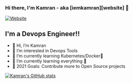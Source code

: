 
### Hi there, I'm Kamran - aka [iemkamran][website] 👋

[![Website](https://img.shields.io/website?label=iemkamran.tech&style=for-the-badge&url=https%3A%2F%2Fiemkamran.tech)](http://www.iemkamran.tech)

## I'm a Devops Engineer!!

- 👋 Hi, I’m Kamran
- 👀 I’m interested in Devops Tools
- 🌱 I’m currently learning Kubernetes/Docker🤣
- 🌱 I’m currently learning everything 🤣
- 🥅 2021 Goals: Contribute more to Open Source projects


[![Kamran's GitHub stats](https://github-readme-stats.vercel.app/api?username=iemkamran)](https://github.com/iemkamran/github-readme-stats)
